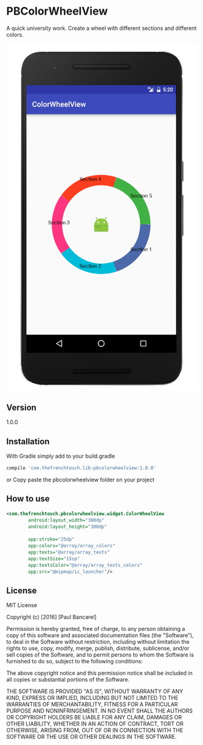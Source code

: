 # PBColorWheelView

A quick university work. Create a wheel with different sections and different colors.

![demo](Screenshots/pbcolorwheelview.png) 

## Version
1.0.0  
## Installation

With Gradle simply add to your build.gradle
```sh
compile 'com.thefrenchtouch.lib:pbcolorwheelview:1.0.0'
```
or  Copy paste the pbcolorwheelview folder on your project
## How to use
 
```xml
<com.thefrenchtouch.pbcolorwheelview.widget.ColorWheelView
        android:layout_width="300dp"
        android:layout_height="300dp"

        app:stroke="25dp"
        app:colors="@array/array_colors"
        app:texts="@array/array_texts"
        app:textSize="15sp"
        app:textsColor="@array/array_texts_colors"
        app:src="@mipmap/ic_launcher"/>
``` 

## License

MIT License

Copyright (c) [2016] [Paul Bancarel]

Permission is hereby granted, free of charge, to any person obtaining a copy
of this software and associated documentation files (the "Software"), to deal
in the Software without restriction, including without limitation the rights
to use, copy, modify, merge, publish, distribute, sublicense, and/or sell
copies of the Software, and to permit persons to whom the Software is
furnished to do so, subject to the following conditions:

The above copyright notice and this permission notice shall be included in all
copies or substantial portions of the Software.

THE SOFTWARE IS PROVIDED "AS IS", WITHOUT WARRANTY OF ANY KIND, EXPRESS OR
IMPLIED, INCLUDING BUT NOT LIMITED TO THE WARRANTIES OF MERCHANTABILITY,
FITNESS FOR A PARTICULAR PURPOSE AND NONINFRINGEMENT. IN NO EVENT SHALL THE
AUTHORS OR COPYRIGHT HOLDERS BE LIABLE FOR ANY CLAIM, DAMAGES OR OTHER
LIABILITY, WHETHER IN AN ACTION OF CONTRACT, TORT OR OTHERWISE, ARISING FROM,
OUT OF OR IN CONNECTION WITH THE SOFTWARE OR THE USE OR OTHER DEALINGS IN THE
SOFTWARE.
